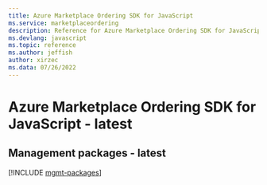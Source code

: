```yaml
---
title: Azure Marketplace Ordering SDK for JavaScript
ms.service: marketplaceordering
description: Reference for Azure Marketplace Ordering SDK for JavaScript
ms.devlang: javascript
ms.topic: reference
ms.author: jeffish
author: xirzec
ms.data: 07/26/2022
---
```

# Azure Marketplace Ordering SDK for JavaScript - latest

## Management packages - latest
[!INCLUDE [mgmt-packages](marketplace-ordering-mgmt-index.md)]